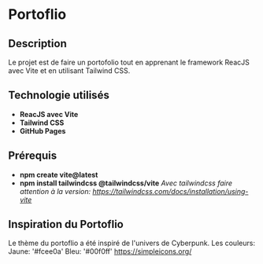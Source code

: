 # Portoflio

## Description
Le projet est de faire un portofolio tout en apprenant le framework ReacJS avec Vite et en utilisant Tailwind CSS.

## Technologie utilisés
- **ReacJS avec Vite**
- **Tailwind CSS**
- **GitHub Pages**

## Prérequis
- **npm create vite@latest**
- **npm install tailwindcss @tailwindcss/vite** 
*Avec tailwindcss faire attention à la version: https://tailwindcss.com/docs/installation/using-vite*
 

## Inspiration du Portoflio
Le thème du portoflio a été inspiré de l'univers de Cyberpunk.
Les couleurs:
Jaune: '#fcee0a'
Bleu: '#00f0ff'
https://simpleicons.org/
